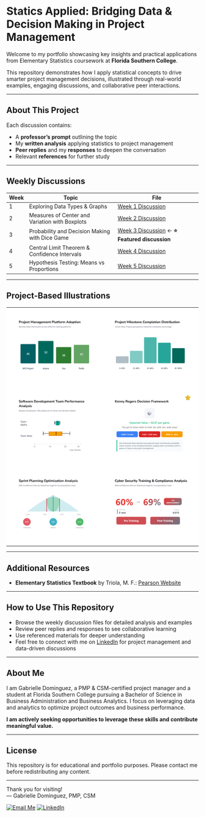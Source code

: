 # Statics Applied: Bridging Data & Decision Making in Project Management

Welcome to my portfolio showcasing key insights and practical applications from Elementary Statistics coursework at **Florida Southern College**.

This repository demonstrates how I apply statistical concepts to drive smarter project management decisions, illustrated through real-world examples, engaging discussions, and collaborative peer interactions.

---

## About This Project

Each discussion contains:  
- A **professor’s prompt** outlining the topic  
- My **written analysis** applying statistics to project management  
- **Peer replies** and my **responses** to deepen the conversation  
- Relevant **references** for further study  

---

## Weekly Discussions

| Week | Topic                                       | File                                    |
|------|---------------------------------------------|-----------------------------------------|
| 1    | Exploring Data Types & Graphs               | [Week 1 Discussion](week01-discussion.md) |
| 2    | Measures of Center and Variation with Boxplots | [Week 2 Discussion](week02-discussion.md) |
| 3    | Probability and Decision Making with Dice Game | [Week 3 Discussion](week03-discussion.md) ← **⭐ Featured discussion** |
| 4    | Central Limit Theorem & Confidence Intervals | [Week 4 Discussion](week04-discussion.md) |
| 5    | Hypothesis Testing: Means vs Proportions    | [Week 5 Discussion](week05-discussion.md) |

---

## Project-Based Illustrations

<table style="width: 100%; table-layout: fixed;">
  <!-- Week 1 -->
  <tr>
    <td align="center" style="padding: 15px; background-color: #fff; width: 50%;">
      <a href="week01-discussion.html">
        <img
          src="https://github.com/GabrielleDominguez/Statics-Applied-Bridging-Data-Decision-Making-in-Project-Management/raw/c07f9deae71ee44ee9b6c215b9ac8890221f271e/thumbnail%201%2C%20post.png"
          alt="Week 1 Graphic - Updated"
          style="width: 600px; height: auto; object-fit: contain;"
        />
      </a>
    </td>
    <td align="center" style="padding: 15px; background-color: #fff; width: 50%;">
      <a href="week01-discussion.html">
        <img
          src="https://github.com/GabrielleDominguez/Statics-Applied-Bridging-Data-Decision-Making-in-Project-Management/raw/c07f9deae71ee44ee9b6c215b9ac8890221f271e/thumbnail%202%2C%20post.png"
          alt="Week 1 Graph Variation - Updated"
          style="width: 600px; height: auto; object-fit: contain;"
        />
      </a>
    </td>
  </tr>

  <!-- Week 2 & Week 3 -->
  <tr>
    <td align="center" style="padding: 15px; background-color: #fff; width: 50%;">
      <a href="week02-discussion.html">
        <img
          src="https://github.com/GabrielleDominguez/Statics-Applied-Bridging-Data-Decision-Making-in-Project-Management/raw/5bbfc26ccf0bdb77807f6c550823e9def342452b/thumbnail%203%2C%20post.png"
          alt="Week 2 Slot 3 - Final Thumbnail"
          style="width: 600px; height: auto; object-fit: contain;"
        />
      </a>
    </td>
    <td align="center" style="padding: 15px; background-color: #fff; width: 50%;">
      <a href="week03-discussion.html">
        <img
          src="https://github.com/GabrielleDominguez/Statics-Applied-Bridging-Data-Decision-Making-in-Project-Management/raw/a6e29fe5131c603b0cf0589c7cd2849d3b79f7e5/thumbnail%204%2C%20post%20w%20star%20v3.png"
          alt="Week 3 Graphic - Star V3"
          style="width: 600px; height: auto; object-fit: contain;"
        />
      </a>
    </td>
  </tr>

  <!-- Week 4 & Week 5 -->
  <tr>
    <td align="center" style="padding: 15px; background-color: #fff; width: 50%;">
      <a href="week04-discussion.html">
        <img
          src="https://github.com/GabrielleDominguez/Statics-Applied-Bridging-Data-Decision-Making-in-Project-Management/raw/e0bbd7a7f691cc705e804e1b6d612bef786205f1/thumbnail%205%2C%20post%20(final%20v2).png"
          alt="Week 4 Illustration - Final V2"
          style="width: 600px; height: auto; object-fit: contain;"
        />
      </a>
    </td>
    <td align="center" style="padding: 15px; background-color: #fff; width: 50%;">
      <a href="week05-discussion.html">
        <img
          src="https://github.com/GabrielleDominguez/Statics-Applied-Bridging-Data-Decision-Making-in-Project-Management/raw/e5de1c69e920603f9ccbef413e3522006daa5435/thumbnail%206%2C%20post%20v6.png"
          alt="Week 5 Graphic - Final v6"
          style="width: 600px; height: auto; object-fit: contain;"
        />
      </a>
    </td>
  </tr>
</table>

---

## Additional Resources

- **Elementary Statistics Textbook** by Triola, M. F.: [Pearson Website](https://www.pearson.com/en-us/subject-catalog/p/elementary-statistics/P200000006399/9780137366446?srsltid=AfmBOop8xN8ZxkM5WyngISxC95exMUdZT0OO9hPBOkOjo8TVQgPUJjXr)

---

## How to Use This Repository

- Browse the weekly discussion files for detailed analysis and examples  
- Review peer replies and responses to see collaborative learning  
- Use referenced materials for deeper understanding  
- Feel free to connect with me on [LinkedIn](https://www.linkedin.com/in/gabrielle-r-dominguez) for project management and data-driven discussions

---

## About Me

I am Gabrielle Dominguez, a PMP & CSM-certified project manager and a student at Florida Southern College pursuing a Bachelor of Science in Business Administration and Business Analytics. I focus on leveraging data and analytics to optimize project outcomes and business performance.

**I am actively seeking opportunities to leverage these skills and contribute meaningful value.**

---

## License

This repository is for educational and portfolio purposes. Please contact me before redistributing any content.

---

Thank you for visiting!  
— Gabrielle Dominguez, PMP, CSM

[![Email Me](https://img.shields.io/badge/Email-Me-blue?style=for-the-badge&logo=gmail&logoColor=white)](mailto:gabrielledominguez05@gmail.com)
[![LinkedIn](https://img.shields.io/badge/-LinkedIn-0077B5?style=for-the-badge&logo=linkedin&logoColor=white)](https://www.linkedin.com/in/gabrielle-r-dominguez)
